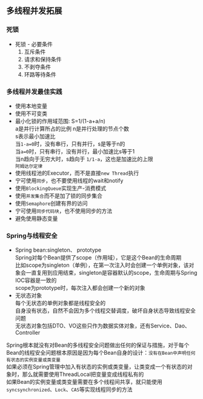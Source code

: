 ## 多线程并发拓展  
### 死锁  
- 死锁 - 必要条件  
  1. 互斥条件
  2. 请求和保持条件
  3. 不剥夺条件
  4. 环路等待条件  
### 多线程并发最佳实践
- 使用本地变量  
- 使用不可变类
- 最小化锁的作用域范围: S=1/(1-a+a/n)  
  a是并行计算所占的比例 
  n是并行处理的节点个数  
  s表示最小加速比  
  当`1-a=0`时，没有串行，只有并行，s是等于n的  
  当`a=0`时，只有串行，没有并行，最小加速比s等于1  
  当n趋向于无穷大时，s趋向于 `1/1-a`，这也是加速比的上限  
  `阿姆达尔定律`
- 使用线程池的Executor，而不是直接`new Thread`执行  
- 宁可使用`同步`，也不要使用线程的wait和notify  
- 使用`BlockingQueue`实现生产-消费模式  
- 使用`并发集合`而不是加了锁的同步集合  
- 使用`Semaphore`创建有界的访问  
- 宁可使用`同步代码块`，也不使用同步的方法  
- 避免使用静态变量  
### Spring与线程安全  
- Spring bean:singleton、 prototype  
  Spring对每个Bean提供了scope（作用域），它是这个Bean的生命周期  
  比如scope为singleton（单例），在第一次注入时会创建一个单例对象，该对象会一直复用到应用结束，singleton是容器默认的scope，生命周期与Spring IOC容器是一致的  
  scope为prototype时，每次注入都会创建一个新的对象
- 无状态对象  
  每个无状态的单例对象都是线程安全的  
  自身没有状态，自然不会因为多个线程交替调度，破坏自身状态导致线程安全问题  
  无状态对象包括DTO、VO这些只作为数据实体对象，还有Service、Dao、Controller  

Spring根本就没有对Bean的多线程安全问题做出任何的保证与措施，对于每个Bean的线程安全问题根本原因是因为每个Bean自身的设计：`没有在Bean中声明任何有状态的实例变量或类变量`  
如果必须在Spring管理中加入有状态的实例或类变量，让类变成一个有状态的对象时，那么就需要使用ThreadLocal把变量变成线程私有的  
如果Bean的实例变量或类变量需要在多个线程间共享，就只能使用`syncsynchronized`、`Lock`、`CAS`等实现线程同步的方法  